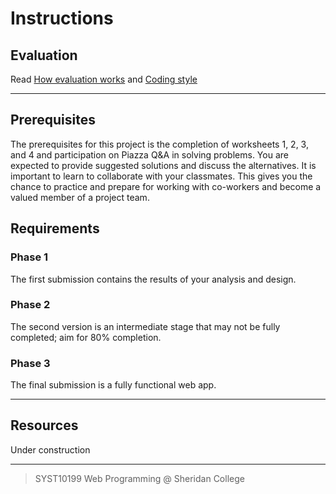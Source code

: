 # Instructions



## Evaluation 

Read [How evaluation works](how_evaluation_works.md) and [Coding style](coding_style.md)

---

## Prerequisites

The prerequisites for this project is the completion of worksheets 1, 2, 3, and 4 and participation on Piazza Q&A in solving problems.  You are expected to provide suggested solutions and discuss the alternatives.  It is important to learn to collaborate with your classmates.  This gives you the chance to practice and prepare for working with co-workers and become a valued member of a project team.


## Requirements

### Phase 1 
The first submission contains the results of your analysis and design.

### Phase 2
The second version is an intermediate stage that may not be fully completed; aim for 80% completion.

### Phase 3
The final submission is a fully functional web app.

---

## Resources

Under construction

---

> SYST10199 Web Programming @ Sheridan College
